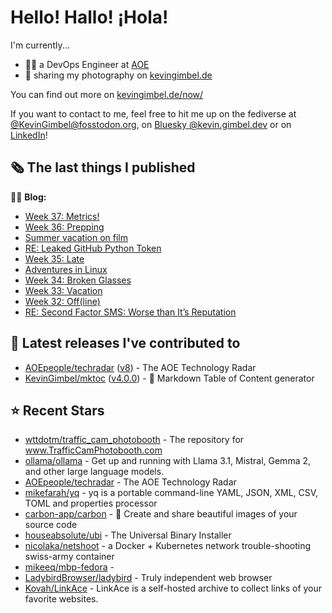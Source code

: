 # Hello! Hallo! ¡Hola!

I'm currently...
- 👨‍💻 a DevOps Engineer at [AOE](https://aoe.com)
- 📸 sharing my photography on [kevingimbel.de](https://kevingimbel.de/photography)

You can find out more on [kevingimbel.de/now/](https://kevingimbel.de/now/)

If you want to contact to me, feel free to hit me up on the fediverse at [@KevinGimbel@fosstodon.org](https://fosstodon.org/@KevinGimbel), on [Bluesky @kevin.gimbel.dev](https://bsky.app/profile/kevin.gimbel.dev) or on [LinkedIn](https://www.linkedin.com/in/kevingimbel/)!

## 🗞 The last things I published

🧑‍💻 **Blog:**

- [Week 37: Metrics!](https://kevingimbel.de/blog/2024/08/week-37-metrics/)
- [Week 36: Prepping](https://kevingimbel.de/blog/2024/08/week-36-prepping/)
- [Summer vacation on film](https://kevingimbel.de/blog/2024/08/summer-vacation-on-film/)
- [RE: Leaked GitHub Python Token](https://kevingimbel.de/blog/2024/08/re-leaked-github-python-token/)
- [Week 35: Late](https://kevingimbel.de/blog/2024/08/week-35-late/)
- [Adventures in Linux](https://kevingimbel.de/blog/2024/08/adventures-in-linux/)
- [Week 34: Broken Glasses](https://kevingimbel.de/blog/2024/07/week-34-broken-glasses/)
- [Week 33: Vacation](https://kevingimbel.de/blog/2024/07/week-33-vacation/)
- [Week 32: Off(line)](https://kevingimbel.de/blog/2024/07/week-32-offline/)
- [RE: Second Factor SMS: Worse than It’s Reputation](https://kevingimbel.de/blog/2024/07/re-second-factor-sms-worse-than-its-reputation/)

## 🔭 Latest releases I've contributed to

- [AOEpeople/techradar](https://github.com/AOEpeople/techradar) ([v8](https://github.com/AOEpeople/techradar/releases/tag/v8)) - The AOE Technology Radar
- [KevinGimbel/mktoc](https://github.com/KevinGimbel/mktoc) ([v4.0.0](https://github.com/KevinGimbel/mktoc/releases/tag/v4.0.0)) - 🦀 Markdown Table of Content generator

## ⭐ Recent Stars

- [wttdotm/traffic_cam_photobooth](https://github.com/wttdotm/traffic_cam_photobooth) - The repository for www.TrafficCamPhotobooth.com
- [ollama/ollama](https://github.com/ollama/ollama) - Get up and running with Llama 3.1, Mistral, Gemma 2, and other large language models.
- [AOEpeople/techradar](https://github.com/AOEpeople/techradar) - The AOE Technology Radar
- [mikefarah/yq](https://github.com/mikefarah/yq) - yq is a portable command-line YAML, JSON, XML, CSV, TOML  and properties processor
- [carbon-app/carbon](https://github.com/carbon-app/carbon) - :black_heart: Create and share beautiful images of your source code
- [houseabsolute/ubi](https://github.com/houseabsolute/ubi) - The Universal Binary Installer
- [nicolaka/netshoot](https://github.com/nicolaka/netshoot) - a Docker &#43; Kubernetes network trouble-shooting swiss-army container
- [mikeeq/mbp-fedora](https://github.com/mikeeq/mbp-fedora) - 
- [LadybirdBrowser/ladybird](https://github.com/LadybirdBrowser/ladybird) - Truly independent web browser
- [Kovah/LinkAce](https://github.com/Kovah/LinkAce) - LinkAce is a self-hosted archive to collect links of your favorite websites.

